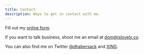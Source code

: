 ```yaml
---
title: Contact
description: Ways to get in contact with me.
---
```

<div id="wufoo-zrds7zg1dilj6q">
Fill out my <a href="https://islovely.wufoo.com/forms/zrds7zg1dilj6q">online form</a>.
</div>
<script type="text/javascript">var zrds7zg1dilj6q;(function(d, t) {
var s = d.createElement(t), options = {
'userName':'islovely', 
'formHash':'zrds7zg1dilj6q', 
'autoResize':true,
'height':'567',
'async':true,
'host':'wufoo.com',
'header':'show', 
'ssl':true};
s.src = ('https:' == d.location.protocol ? 'https://' : 'http://') + 'wufoo.com/scripts/embed/form.js';
s.onload = s.onreadystatechange = function() {
var rs = this.readyState; if (rs) if (rs != 'complete') if (rs != 'loaded') return;
try { zrds7zg1dilj6q = new WufooForm();zrds7zg1dilj6q.initialize(options);zrds7zg1dilj6q.display(); } catch (e) {}};
var scr = d.getElementsByTagName(t)[0], par = scr.parentNode; par.insertBefore(s, scr);
})(document, 'script');</script>

If you want to talk business, shoot me an email at <dom@islovely.co>.

You can also find me on Twitter [@dhabersack](http://twitter.com/dhabersack "dhabersack on Twitter") and [XING](http://xing.com/profile/Dominik_Habersack "Dominik Habersack on XING").
